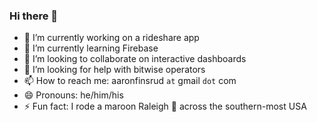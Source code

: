 ### Hi there 👋
- 🔭 I’m currently working on a rideshare app
- 🌱 I’m currently learning Firebase
- 🤝 I’m looking to collaborate on interactive dashboards
- 🤔 I’m looking for help with bitwise operators
- 📫 How to reach me: aaronfinsrud `at` gmail `dot` com
- 😄 Pronouns: he/him/his
- ⚡ Fun fact: I rode a maroon Raleigh 🚴 across the southern-most USA

